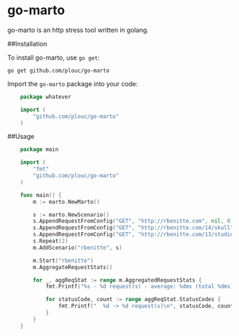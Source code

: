 go-marto
========

go-marto is an http stress tool written in golang.

##Installation

To install go-marto, use `go get`:

    go get github.com/plouc/go-marto

Import the `go-marto` package into your code:

```go
	package whatever

	import (
    	"github.com/plouc/go-marto"
	)
```

##Usage

````go
	package main

	import (
		"fmt"
		"github.com/plouc/go-marto"
	)

	func main() {
		m := marto.NewMarto()

		s := marto.NewScenario()
		s.AppendRequestFromConfig("GET", "http://rbenitte.com", nil, 0)
		s.AppendRequestFromConfig("GET", "http://rbenitte.com/14/skull", nil, 1000)
		s.AppendRequestFromConfig("GET", "http://rbenitte.com/13/studio-ilelle", nil, 1000)
		s.Repeat(2)
		m.AddScenario("rbenitte", s)

		m.Start("rbenitte")
		m.AggregateRequestStats()

		for _, aggReqStat := range m.AggregatedRequestStats {
			fmt.Printf("%s - %d request(s) - average: %dms (total %dms)\n", aggReqStat.Url, aggReqStat.Count, aggReqStat.AverageDuration / 1000000, aggReqStat.Total / 1000000)

			for statusCode, count := range aggReqStat.StatusCodes {
				fmt.Printf("  %d -> %d request(s)\n", statusCode, count)
		    }
	    }
	}
````
